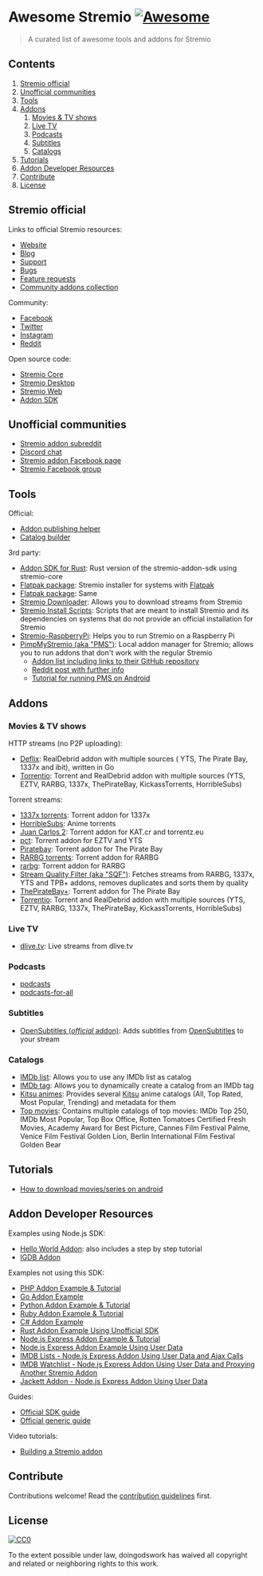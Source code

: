 # Awesome Stremio [![Awesome](https://awesome.re/badge.svg)](https://awesome.re)

> A curated list of awesome tools and addons for Stremio

## Contents

1. [Stremio official](#stremio-official)
2. [Unofficial communities](#unofficial-communities)
3. [Tools](#tools)
4. [Addons](#addons)
    1. [Movies & TV shows](#Movies--TV-shows)
    2. [Live TV](#Live-TV)
    3. [Podcasts](#Podcasts)
    4. [Subtitles](#subtitles)
    5. [Catalogs](#catalogs)
5. [Tutorials](#tutorials)
6. [Addon Developer Resources](#Addon-Developer-Resources)
7. [Contribute](#contribute)
8. [License](#license)

## Stremio official

Links to official Stremio resources:

- [Website](https://www.stremio.com/)
- [Blog](https://blog.strem.io/)
- [Support](https://stremio.zendesk.com/)
- [Bugs](https://github.com/Stremio/stremio-bugs)
- [Feature requests](https://github.com/Stremio/stremio-features)
- [Community addons collection](https://api.strem.io/addonscollection.json)

Community:

- [Facebook](https://www.facebook.com/stremio/)
- [Twitter](https://twitter.com/stremio)
- [Instagram](https://www.instagram.com/stremioofficial/)
- [Reddit](https://www.reddit.com/r/Stremio/)

Open source code:

- [Stremio Core](https://github.com/Stremio/stremio-core/tree/development)
- [Stremio Desktop](https://github.com/stremio/stremio-shell)
- [Stremio Web](https://github.com/stremio/stremio-web)
- [Addon SDK](https://github.com/Stremio/stremio-addon-sdk)

## Unofficial communities

- [Stremio addon subreddit](https://www.reddit.com/r/StremioAddons/)
- [Discord chat](https://discord.gg/zNRf6YF)
- [Stremio addon Facebook page](https://www.facebook.com/StremioAddons/)
- [Stremio Facebook group](https://www.facebook.com/groups/stremio/)

## Tools

Official:

- [Addon publishing helper](https://stremio.github.io/stremio-publish-addon/index.html)
- [Catalog builder](https://stremio.github.io/stremio-catalog-builder/)

3rd party:

- [Addon SDK for Rust](https://github.com/sleeyax/stremio-addon-sdk): Rust version of the stremio-addon-sdk using stremio-core
- [Flatpak package](https://github.com/bilelmoussaoui/stremio-flatpak): Stremio installer for systems with [Flatpak](https://flatpak.org/)
- [Flatpak package](https://github.com/p1u3o/com.stremio.Stremio): Same
- [Stremio Downloader](https://github.com/BurningSands70/stremio-downloader): Allows you to download streams from Stremio
- [Stremio Install Scripts](https://github.com/alexandru-balan/Stremio-Install-Scripts): Scripts that are meant to install Stremio and its dependencies on systems that do not provide an official installation for Stremio
- [Stremio-RaspberryPi](https://github.com/shivasiddharth/Stremio-RaspberryPi): Helps you to run Stremio on a Raspberry Pi
- [PimpMyStremio (aka "PMS")](https://github.com/sungshon/PimpMyStremio): Local addon manager for Stremio; allows you to run addons that don't work with the regular Stremio
  - [Addon list including links to their GitHub repository](https://github.com/sungshon/PimpMyStremio/blob/master/src/addonsList.json)
  - [Reddit post with further info](https://www.reddit.com/r/Stremio/comments/db9qmn/what_is_pimpmystremio_xpost_from_rstremioaddons/)
  - [Tutorial for running PMS on Android](https://gist.github.com/sleeyax/e9635eb352a4fcdf94194f763d743689)

## Addons

### Movies & TV shows

HTTP streams (no P2P uploading):

- [Deflix](https://github.com/doingodswork/deflix-stremio): RealDebrid addon with multiple sources ( YTS, The Pirate Bay, 1337x and ibit), written in Go
- [Torrentio](https://github.com/TheBeastLT/torrentio-scraper): Torrent and RealDebrid addon with multiple sources (YTS, EZTV, RARBG, 1337x, ThePirateBay, KickassTorrents, HorribleSubs)

Torrent streams:

- [1337x torrents](https://github.com/sleeyax/stremio-addons/tree/master/packages/addons/1337x-torrents): Torrent addon for 1337x
- [HorribleSubs](https://github.com/sleeyax/stremio-addons/tree/master/packages/addons/horriblesubs): Anime torrents
- [Juan Carlos 2](https://github.com/JCB9090/juan-carlos-torrents-2): Torrent addon for KAT.cr and torrentz.eu
- [pct](https://github.com/JCB9090/pct-addon): Torrent addon for EZTV and YTS
- [Piratebay](https://github.com/ThanosDi/piratebay-stremio-addon): Torrent addon for The Pirate Bay
- [RARBG torrents](https://github.com/sleeyax/stremio-addons/tree/master/packages/addons/rarbg-torrents): Torrent addon for RARBG
- [rarbg](https://github.com/sebastiencs/rarbg-addon): Torrent addon for RARBG
- [Stream Quality Filter (aka "SQF")](https://github.com/sleeyax/stremio-addons/tree/master/packages/addons/stream-quality-filter): Fetches streams from RARBG, 1337x, YTS and TPB+ addons, removes duplicates and sorts them by quality
- [ThePirateBay+](https://github.com/TheBeastLT/stremio-thepiratebay-plus): Torrent addon for The Pirate Bay
- [Torrentio](https://github.com/TheBeastLT/torrentio-scraper): Torrent and RealDebrid addon with multiple sources (YTS, EZTV, RARBG, 1337x, ThePirateBay, KickassTorrents, HorribleSubs)

### Live TV

- [dlive.tv](https://github.com/sleeyax/stremio-addons/tree/master/packages/addons/dlive): Live streams from dlive.tv

### Podcasts

- [podcasts](https://github.com/sleeyax/stremio-addons/tree/master/packages/addons/podcasts)
- [podcasts-for-all](https://github.com/NivM1/podcasts-for-all)

### Subtitles

- [OpenSubtitles (*official* addon)](https://github.com/Stremio/stremio-opensubtitles): Adds subtitles from [OpenSubtitles](https://www.opensubtitles.org) to your stream

### Catalogs

- [IMDb list](https://github.com/jaruba/stremio-imdb-list): Allows you to use any IMDb list as catalog
- [IMDb tag](https://github.com/jaruba/stremio-imdb-tag): Allows you to dynamically create a catalog from an IMDb tag
- [Kitsu animes](https://github.com/TheBeastLT/stremio-kitsu-anime): Provides several [Kitsu](https://kitsu.io) anime catalogs (All, Top Rated, Most Popular, Trending) and metadata for them
- [Top movies](https://github.com/doingodswork/stremio-top-movies): Contains multiple catalogs of top movies: IMDb Top 250, IMDb Most Popular, Top Box Office, Rotten Tomatoes Certified Fresh Movies, Academy Award for Best Picture, Cannes Film Festival Palme, Venice Film Festival Golden Lion, Berlin International Film Festival Golden Bear

## Tutorials

- [How to download movies/series on android](https://www.reddit.com/r/StremioAddons/comments/ekwj5x/how_to_download_moviesseries_on_android/)

## Addon Developer Resources

Examples using Node.js SDK:

- [Hello World Addon](https://github.com/Stremio/addon-helloworld): also includes a step by step tutorial
- [IGDB Addon](https://github.com/Stremio/stremio-igdb-addon/tree/tutorial)

Examples not using this SDK:

- [PHP Addon Example & Tutorial](https://github.com/Stremio/stremio-php-addon-example)
- [Go Addon Example](https://github.com/Stremio/addon-helloworld-go)
- [Python Addon Example & Tutorial](https://github.com/Stremio/addon-helloworld-python)
- [Ruby Addon Example & Tutorial](https://github.com/Stremio/addon-helloworld-ruby)
- [C# Addon Example](https://github.com/Stremio/addon-helloworld-csharp)
- [Rust Addon Example Using Unofficial SDK](https://github.com/sleeyax/stremio-addon-sdk/tree/master/example-addon)
- [Node.js Express Addon Example & Tutorial](https://github.com/Stremio/addon-helloworld-express)
- [Node.js Express Addon Example Using User Data](https://github.com/Stremio/stremio-addon-sdk/blob/master/docs/advanced.md)
- [IMDB Lists - Node.js Express Addon Using User Data and Ajax Calls](https://github.com/jaruba/stremio-imdb-list)
- [IMDB Watchlist - Node.js Express Addon Using User Data and Proxying Another Stremio Addon](https://github.com/jaruba/stremio-imdb-watchlist)
- [Jackett Addon - Node.js Express Addon Using User Data](https://github.com/BoredLama/stremio-jackett-addon)

Guides:

- [Official SDK guide](https://stremio.github.io/stremio-addon-guide/sdk-guide/prelude)
- [Official generic guide](https://stremio.github.io/stremio-addon-guide/basics)

Video tutorials:

- [Building a Stremio addon](https://www.youtube.com/watch?v=ULLqhPJl2v0)

## Contribute

Contributions welcome! Read the [contribution guidelines](contributing.md) first.

## License

[![CC0](https://mirrors.creativecommons.org/presskit/buttons/88x31/svg/cc-zero.svg)](https://creativecommons.org/publicdomain/zero/1.0)

To the extent possible under law, doingodswork has waived all copyright and
related or neighboring rights to this work.
